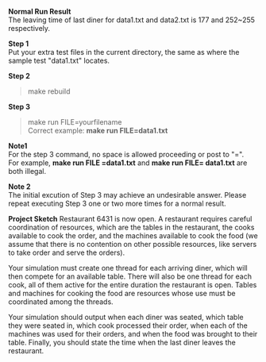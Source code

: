**Normal Run Result**<br>
The leaving time of last diner for data1.txt and data2.txt is 177 and 252~255 respectively.

**Step 1**<br>
Put your extra test files in the current directory, the same as where the sample test "data1.txt" locates.

**Step 2**<br>
> make rebuild

**Step 3**<br>
> make run FILE=yourfilename <br>
Correct example: **make run FILE=data1.txt**

**Note1**<br>
For the step 3 command, no space is allowed proceeding or post to "=". <br>
For example, **make run FILE =data1.txt** and **make run FILE= data1.txt** are both illegal.

**Note 2** <br>
The initial excution of Step 3 may achieve an undesirable answer. Please repeat executing Step 3 one or two more times for a normal result.

**Project Sketch**
Restaurant 6431 is now open. A restaurant requires careful coordination of resources, which are the tables in the restaurant, the cooks available to cook the order, and the machines available to cook the food (we assume that there is no contention on other possible resources, like servers to take order and serve the orders).

Your simulation must create one thread for each arriving diner, which will then compete for an available table. There will also be one thread for each cook, all of them active for the entire duration the restaurant is open. Tables and machines for cooking the food are resources whose use must be coordinated among the threads.

Your simulation should output when each diner was seated, which table they were seated in, which cook processed their order, when each of the machines was used for their orders, and when the food was brought to their table. Finally, you should state the time when the last diner leaves the restaurant. 
